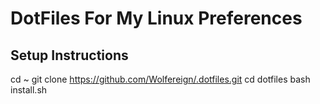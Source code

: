 # DotFiles For My Linux Preferences

## Setup Instructions
 cd ~
 git clone https://github.com/Wolfereign/.dotfiles.git
 cd dotfiles
 bash install.sh
 
 
